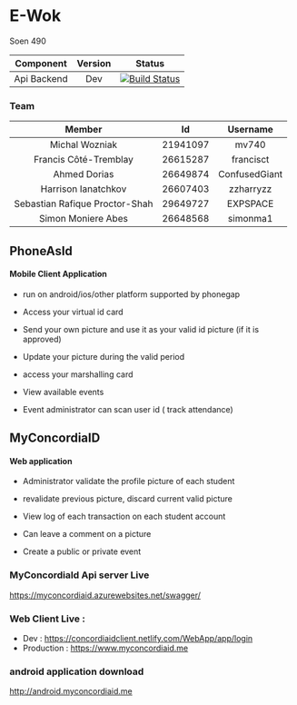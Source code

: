 # E-Wok
Soen 490

| Component                        | Version | Status          |
| :-------------: |:-------------:|  :-------------:| 
| Api Backend | Dev | [![Build Status](http://173.176.41.65:1111/job/MyConcordiaID/badge/icon)](http://173.176.41.65:1111/job/MyConcordiaID/)|   

### Team

| Member                         | Id          | Username |
| :-------------: |:-------------:| :-----:               |
| Michal Wozniak                 | 21941097       | mv740 |
| Francis Côté-Tremblay          | 26615287       | francisct |
| Ahmed Dorias                   | 26649874       | ConfusedGiant |
| Harrison Ianatchkov            | 26607403       | zzharryzz |
| Sebastian Rafique Proctor-Shah | 29649727       | EXPSPACE |
| Simon Moniere Abes             | 26648568       | simonma1 |


## PhoneAsId

#### Mobile Client Application

* run on android/ios/other platform supported by phonegap
* Access your virtual id card
* Send your own picture and use it as your valid id picture (if it is approved)
* Update your picture during the valid period
* access your marshalling card 

* View available events
* Event administrator can scan user id ( track attendance) 

## MyConcordiaID

#### Web application
* Administrator validate the profile picture of each student  
* revalidate previous picture, discard current valid picture 
* View log of each transaction on each student account
* Can leave a comment on a picture

* Create a public or private event 


### MyConcordiaId Api server Live 
https://myconcordiaid.azurewebsites.net/swagger/

### Web Client Live :
- Dev : https://concordiaidclient.netlify.com/WebApp/app/login
- Production : https://www.myconcordiaid.me

### android application download 
http://android.myconcordiaid.me 

